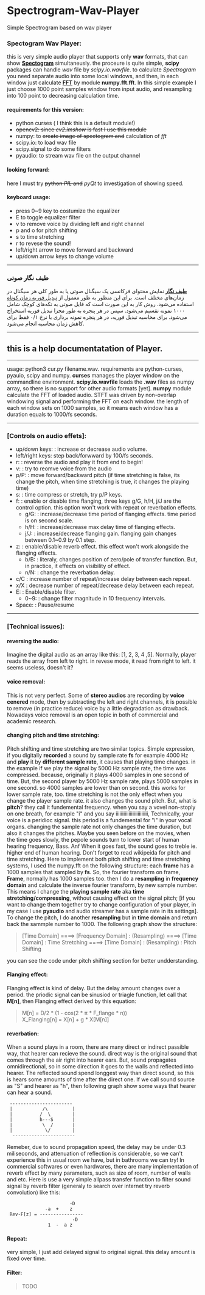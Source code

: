 # Spectrogram-Wav-Player
Simple Spectrogram based on wav player

### Spectogram Wav Player:
this is very simple audio player that supports only **wav** formats, that can show [**Spectogram**][1] simultaneusly.
the proceure is quite simple, **scipy** packages can handle *wav* file by *scipy.io.wavfile*. 
to calculate *Spectrogram* you need separate audio into some local windows, and then, in each window just calculate [**FFT**][2] by module **numpy.fft.fft**.
In this simple example I just choose  1000 point samples window from input audio, and resampling into 100 point to decreasing calculation time. 

#### requirements for this version:
* python curses ( I think this is a default module!)
* ~~opencv2: since *cv2.imshow* is fast I use this module~~
* numpy:  to ~~create image of spectogram and~~ calculation of *fft*
* scipy.io: to load wav file
* scipy.signal to do some filters
* pyaudio: to stream wav file on the output channel

#### looking forward:
here I must try ~~python *PIL* and~~ *pyQt* to investigation of showing speed.

#### keyboard usage:
* press 0~9 key to costumize the equalizer
* E to toggle equalizer filter
* v to remove voice by dividing left and right channel
* p and o for pitch shifting
* s to time stretching
* r to revese the sound!
* left/right arrow to move forward and backward
* up/down arrow keys to change volume

***
<p style="direction:rtl;text-align:right"> <h3> طیف نگار صوتی </h3> </p>

**[طیف نگار][1]**
نمایش محتوای فرکانسی یک سیگنال صوتی یا به طور کلی هر سیگنال در زمان‌های مختلف است. برای این منظور به طور معمول از 
[تبدیل فوریه زمان کوتاه][3]
استفاده می‌شود.
روش کار به این صورت است که فایل صوتی به تکه‌های کوچک شامل ۱۰۰۰ نمونه تقسیم می‌شود. سپس در هر پنجره به طور مجزا تبدیل فوریه استخراج می‌شود.
برای محاسبه تبدیل فوریه، در هر پنجره نمونه برداری با نرخ ۰/۱ فقط برای کاهش زمان محاسبه انجام می‌شود. 
 


[1]: https://en.wikipedia.org/wiki/Spectrogram
[2]: https://en.wikipedia.org/wiki/Fast_Fourier_transform
[3]: https://fa.wikipedia.org/wiki/%D8%AA%D8%A8%D8%AF%DB%8C%D9%84_%D9%81%D9%88%D8%B1%DB%8C%D9%87_%D8%B2%D9%85%D8%A7%D9%86_%DA%A9%D9%88%D8%AA%D8%A7%D9%87


----------------------------------------------------------------------

## this is a help documentatation of **Player**. 
---------------------------------------------------------------------

usage: python3 cur.py filename.wav.
requirements are python-curses, pyauio, scipy and numpy.
**curses** manages the player window on the commandline 
environment.
**scipy.io.wavfile** loads the **.wav** files as numpy array, so
 there is no support for other audio formats \[yet]. 
**numpy** module calculate the FFT of loaded audio. STFT was driven
by non-overlap windowing signal and performing the FFT on each window.
the length of each window sets on 1000 samples, so it means each window
has a duration equals to 1000/fs seconds.

-----------------------------------------------------------------------
### [Controls on audio effets]:
* up/down keys:  : increase or decrease audio volume.
* left/right keys: step back/forwward by 100/fs seconds.
* r:             : reverse the audio and play it from end to begin!
* v:             : try to reomve voice from the audio
* p/P:           : move forward/backward pitch (if time stretching is false, its change the pitch, when time stretching is true, it changes the playing time)
* s:             : time compress or stretch, try p/P keys.
* f:             : enable or disable time flanging, three keys g/G, h/H, j/J are the control option. this option won't work with repeat or reverbation effects.
  * g/G:         : increase/decrease time period of flanging effects. time period is on second scale.
  * h/H:         : increase/decrease max delay time of flanging effects.
  * j/J:         : increase/decrease flanging gain. flanging gain changes between 0.1~0.9 by 0.1 step.
* z:             : enable/disable reverb effect. this effect won't work alongside the flanging effects.
  * b/B:         : literaly, changes position of zero/pole of transfer function. But, in practice, it effects on visibility of effect.
  * n/N:         : change the reverbation delay.
* c/C            : increase number of repeat/increase delay between each repeat.
* x/X            : decrease number of repeat/decrease delay between each repeat.
* E:             : Enable/disable filter.
  * 0~9:         : change filter magnitude in 10 frequency intervals.
* Space:         : Pause/resume 

------------------------------------------------------------------------

### [Technical issues]:
#### reversing the audio:
Imagine the digital audio as an array like this: \[1, 2, 3, 4 ,5]. Normally, player reads the array from left to right. in revese mode, it read from right to left. it seems useless, doesn't it?  

#### voice removal:
This is not very perfect. Some of **stereo audios** are recording by **voice cenered** mode, then by subtracting the left and right channels, it is possible to remove (in practice reduce) voice by a little degradation as drawback. Nowadays voice removal is an open topic in both of commercial and academic research.  

#### changing pitch and time stretching:  
Pitch shifting and time stretching are two similar topics. Simple expression, if you digitally **recorded** a sound by sample rate **fs** for example 4000 Hz and **play** it by  **different sample rate**, it causes that playing time changes. in the example if we play the signal by 5000 Hz sample rate, the time was compressed. because, originally it plays 4000 samples in one second of time. But, the second player by 5000 Hz sample rate, plays 5000 samples in one second. so 4000 samples are lower than on second. this works for lower sample rate, too. time stretching is not the only effect when you change the player sample rate. it also changes the sound pitch. But, what is **pitch**? they call it fundemental frequency. when you say a vovel non-stoply on one breath, for example "i" and you say iiiiiiiiiiiiiiiiiiiiiiiii, Technically, your voice is a peridioc signal. this period is a fundemental for "i" in your vocal organs. changing the sample rate not only changes the time duration, but also it changes the pitches. Maybe you seen before on the movies, when the time goes slowly, the pepole sounds turn to lower start of human hearing frequency, Bass. Anf When it goes fast, the sound goes to treble ie. higher end of human hearing.
Don't forget to read wikipeida for pitch and time stretching.
Here to implement both pitch shifting and time stretching systems, I used the numpy.fft on the following structure: each **frame** has a 1000 samples that sampled by **fs**. So, the fourier transform on frame, **Frame**, normally has 1000 samples too. then I do a **resampling** in **frequency domain** and calculate the inverse fourier transform, by new sample number. This means I change the **playing sample rate** aka **time stretching/compressing**, without causing effect on the signal pitch; [if you want to change them together try to change configuration of your player, in my case I use **pyaudio** and audio streamer has a sample rate in its settings].
To change the pitch, I do another **resampling** but in **time domain** and return back the sammple number to 1000. The following graph show the structure:


> [Time Domain] ====>  [Frequency Domain] : (Resampling) ====> [Time Domain] : Time Stretching ====> [Time Domain] : (Resampling) : Pitch Shifting  

you can see the code under pitch shifting section for better undderstanding.

#### Flanging effect:
Flanging effect is kind of delay. But the delay amount changes over a period. the priodic signal can be sinusiod or triagle function, let call that **M[n]**, then Flanging effect derived by this equation:

> M[n] = D/2 * (1 - cos(2 * &pi; * F_flange * n))  
> X_Flanging[n] = X[n] + g * X[M[n]]

#### reverbation:
When a sound plays in a room, there are many direct or indirect passible way, that hearer can recieve the sound. direct way is the original sound that comes through the air right into hearer ears. But, sound propagates omnidirectional, so in some direction it goes to the walls and reflected into hearer. The reflected sound spend longgest way than direct sound, so this is hears some amounts of time after the direct one. If we call sound source as "S" and hearer as "h", then following graph show some ways that hearer can hear a sound.

```
 -----------------------  
 |           /\         |  
 |          /  \        |  
 |          h---S       |  
 |           \  /       |  
 |            \/        |  
  -----------------------
```

Remeber, due to sound propagation speed, the delay may be under 0.3 miliseconds, and attenuation of reflection is considerable, so we can't experience this in usual room we have, but in bathrooms we can try!
In commercial softwares or even hardwares, there are many implementation of reverb effect by many parameters, such as size of room, number of walls and etc. Here is use a very simple allpass transfer function to filter sound signal by reverb filter (generaly to search over internet try reverb convolution) like this:

```
                       -D  
              -a  +    z  
 Rev-F[z] = ----------------  
                        -D  
               1  -  a z  
```

#### Repeat:
very simple, I just add delayed signal to original signal. this delay amount is fixed over time. 

#### Filter:
 > TODO
